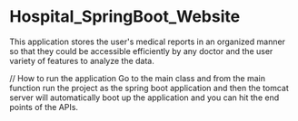 # Hospital_SpringBoot_Website
This application stores the user's medical reports in an organized manner so that they could be accessible efficiently
by any doctor and the user variety of features to analyze the data.

// How to run the application
Go to the main class and from the main function run the project as the spring boot application and then the tomcat server will automatically boot up the application and you can hit the end points of the APIs.

